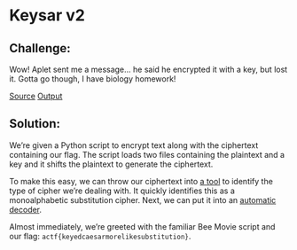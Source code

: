 # Keysar v2

## Challenge:

Wow! Aplet sent me a message... he said he encrypted it with a key, but lost it. Gotta go though, I have biology homework!

[Source](https://files.actf.co/45d2f41c58c51d0e7eeeac6b4fae4b01fca1427bd8e8d2cf5a127b8d7abfcdee/chall.py) [Output](https://files.actf.co/8125825ae0a5c81fe0f3e4520b95c02937a4d6624929afec84e451366ede6552/out.txt)

## Solution:

We’re given a Python script to encrypt text along with the ciphertext containing our flag. The script loads two files containing the plaintext and a key and it shifts the plaintext to generate the ciphertext.

To make this easy, we can throw our ciphertext into [a tool](https://www.boxentriq.com/code-breaking/cipher-identifier) to identify the type of cipher we’re dealing with. It quickly identifies this as a monoalphabetic substitution cipher. Next, we can put it into an [automatic decoder](https://www.boxentriq.com/code-breaking/cryptogram).

Almost immediately, we’re greeted with the familiar Bee Movie script and our flag: `actf{keyedcaesarmorelikesubstitution}`.
